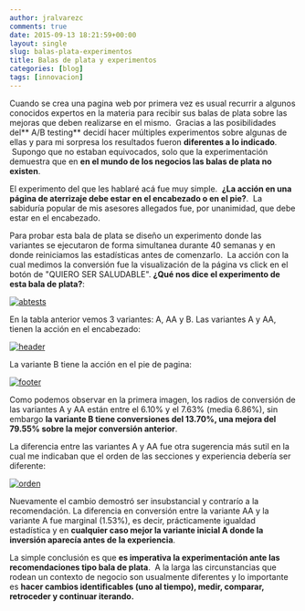 ```yaml
---
author: jralvarezc
comments: true
date: 2015-09-13 18:21:59+00:00
layout: single
slug: balas-plata-experimentos
title: Balas de plata y experimentos
categories: [blog]
tags: [innovacion]
---
```


Cuando se crea una pagina web por primera vez es usual recurrir a algunos
conocidos expertos en la materia para recibir sus balas de plata sobre las
mejoras que deben realizarse en el mismo.  Gracias a las posibilidades del** A/B
testing** decidí hacer múltiples experimentos sobre algunas de ellas y para mi
sorpresa los resultados fueron **diferentes a lo indicado**.  Supongo que no
estaban equivocados, solo que la experimentación demuestra que en **en el mundo
de los negocios las balas de plata no existen**.

El experimento del que les hablaré acá fue muy simple.  **¿La acción en una
página de aterrizaje debe estar en el encabezado o en el pie?**.  La sabiduría
popular de mis asesores allegados fue, por unanimidad, que debe estar en el
encabezado.

Para probar esta bala de plata se diseño un experimento donde las variantes se
ejecutaron de forma simultanea durante 40 semanas y en donde reiniciamos las
estadísticas antes de comenzarlo.  La acción con la cual medimos la conversión
fue la visualización de la página vs click en el botón de "QUIERO SER
SALUDABLE". **¿Qué nos dice el experimento de esta bala de plata?**:

[![abtests](https://koherente.files.wordpress.com/2015/09/abtests.png?w=660)](https://koherente.files.wordpress.com/2015/09/abtests.png)

En la tabla anterior vemos 3 variantes: A, AA y B. Las variantes A y AA, tienen
la acción en el encabezado:

[![header](https://koherente.files.wordpress.com/2015/09/header.png?w=660)](https://koherente.files.wordpress.com/2015/09/header.png)

La variante B tiene la acción en el pie de pagina:

[![footer](https://koherente.files.wordpress.com/2015/09/footer.png?w=660)](https://koherente.files.wordpress.com/2015/09/footer.png)

Como podemos observar en la primera imagen, los radios de conversión de las
variantes A y AA están entre el 6.10% y el 7.63% (media 6.86%), sin embargo **la
variante B tiene conversiones del 13.70%, una mejora del 79.55% sobre la mejor
conversión anterior**.

La diferencia entre las variantes A y AA fue otra sugerencia más sutil en la
cual me indicaban que el orden de las secciones y experiencia debería ser
diferente:

[![orden](https://koherente.files.wordpress.com/2015/09/orden.png?w=660)](https://koherente.files.wordpress.com/2015/09/orden.png)

Nuevamente el cambio demostró ser insubstancial y contrarío a la
recomendación. La diferencia en conversión entre la variante AA y la variante A
fue marginal (1.53%), es decir, prácticamente igualdad estadística y en
**cualquier caso mejor la variante inicial A donde la inversión aparecía antes
de la experiencia**.

La simple conclusión es que **es imperativa la experimentación ante las
recomendaciones tipo bala de plata**.  A la larga las circunstancias que rodean
un contexto de negocio son usualmente diferentes y lo importante es **hacer
cambios identificables (uno al tiempo), medir, comparar, retroceder y continuar
iterando.**
